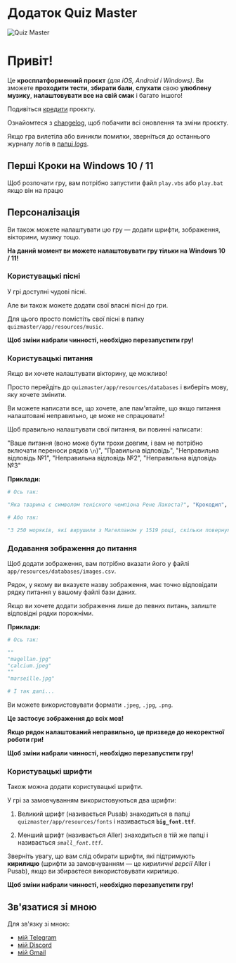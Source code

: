 # Додаток Quiz Master<!-- omit from toc -->

![Quiz Master](app/resources/images/logo.ico)

# Привіт!<!-- omit from toc -->

Це **кросплатформенний проєкт** *(для iOS, Android і Windows)*. Ви зможете **проходити тести**, **збирати бали**, **слухати** свою **улюблену музику**, **налаштовувати все на свій смак** і багато іншого!

Подивіться [кредити](credits.md) проєкту.

Ознайомтеся з [changelog](changelog.md), щоб побачити всі оновлення та зміни проєкту.

Якщо гра вилетіла або виникли помилки, зверніться до останнього журналу логів в [папці *logs*](app/logs/).

## Перші Кроки на Windows 10 / 11

Щоб розпочати гру, вам потрібно запустити файл `play.vbs` або `play.bat` якщо він на працю

## Персоналізація

Ви також можете налаштувати цю гру — додати шрифти, зображення, вікторини, музику тощо.

**На даний момент ви можете налаштовувати гру тільки на Windows 10 / 11!**

### Користувацькі пісні

У грі доступні чудові пісні.

Але ви також можете додати свої власні пісні до гри.

Для цього просто помістіть свої пісні в папку `quizmaster/app/resources/music`.

**Щоб зміни набрали чинності, необхідно перезапустити гру!**

### Користувацькі питання

Якщо ви хочете налаштувати вікторину, це можливо!

Просто перейдіть до `quizmaster/app/resources/databases` і виберіть мову, яку хочете змінити.

Ви можете написати все, що хочете, але пам'ятайте, що якщо питання налаштовані неправильно, це може не спрацювати!

Щоб правильно налаштувати свої питання, ви повинні написати:

"Ваше питання (воно може бути трохи довгим, і вам не потрібно включати переноси рядків `\n`)", "Правильна відповідь", "Неправильна відповідь №1", "Неправильна відповідь №2", "Неправильна відповідь №3"

**Приклади:**

```python
# Ось так:

"Яка тварина є символом тенісного чемпіона Рене Лакоста?", "Крокодил", "Панда", "Ягуар", "Пума"

# Або так:

"З 250 моряків, які вирушили з Магелланом у 1519 році, скільки повернулося до Севільї через 3 роки?", "18", "115", "249", "60"
```

### Додавання зображення до питання

Щоб додати зображення, вам потрібно вказати його у файлі `app/resources/databases/images.csv`.

Рядок, у якому ви вказуєте назву зображення, має точно відповідати рядку питання у вашому файлі бази даних.

Якщо ви хочете додати зображення лише до певних питань, залиште відповідні рядки порожніми.

**Приклади:**

```python
# Ось так:

""
"magellan.jpg"
"calcium.jpeg"
""
"marseille.jpg"

# І так далі...
```

Ви можете використовувати формати `.jpeg`, `.jpg`, `.png`.

**Це застосує зображення до всіх мов!**

**Якщо рядок налаштований неправильно, це призведе до некоректної роботи гри!**

**Щоб зміни набрали чинності, необхідно перезапустити гру!**

### Користувацькі шрифти

Також можна додати користувацькі шрифти.

У грі за замовчуванням використовуються два шрифти:

1. Великий шрифт (називається Pusab) знаходиться в папці `quizmaster/app/resources/fonts` і називається **`big_font.ttf`**.

2. Менший шрифт (називається Aller) знаходиться в тій же папці і називається *`small_font.ttf`*.

Зверніть увагу, що вам слід обирати шрифти, які підтримують **кирилицю** (шрифти за замовчуванням — це *кириличні версії* Aller і Pusab), якщо ви збираєтеся використовувати кирилицю.

**Щоб зміни набрали чинності, необхідно перезапустити гру!**

## Зв'язатися зі мною

Для зв'язку зі мною:
* [мій Telegram](https://t.me/gild56)
* [мій Discord](https://discord.com/users/gild56)
* [мій Gmail](mailto:gild56gmd@gmail.com)